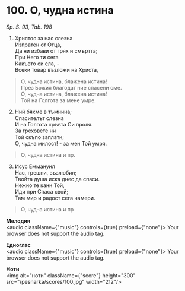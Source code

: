 # 100. О, чудна истина

_Sp. S. 93, Tab. 198_

1. Христос за нас слезна  
Изпратен от Отца,  
Да ни избави от грях и смъртта;  
При Него ти сега  
Какъвто си ела, -  
Всеки товар възложи на Христа,  

> О, чудна истина, блажена истина!  
> През Божия благодат ние спасени сме.  
> О, чудна истина, блажена истина!  
> Той на Голгота за мене умре.  

2. Ний бяхме в тъмнина;  
Спасителът слезна  
И на Голгота кръвта Си проля.  
За греховете ни  
Той скъпо заплати;  
О, чудна милост! - за мен Той умря.  

> О, чудна истина и пр.  

3. Исус Еммануил  
Нас, грешни, възлюбил;  
Твойта душа иска днес да спаси.  
Нежно те кани Той,  
Иди при Спаса свой;  
Там мир и радост сега намери.  

> О, чудна истина и пр

**Мелодия**  
<audio className={"music"} controls={true} preload={"none"}>
    <source src="/pesnarka/mp3/100.mp3" type="audio/mpeg"/>
    Your browser does not support the audio tag.
</audio>

**Едноглас**  
<audio className={"music"} controls={true} preload={"none"}>
    <source src="/pesnarka/transp/100.mp3" type="audio/mpeg"/>
    Your browser does not support the audio tag.
</audio>

**Ноти**  
<img alt="ноти" className={"score"} height="300" src="/pesnarka/scores/100.jpg" width="212"/>
